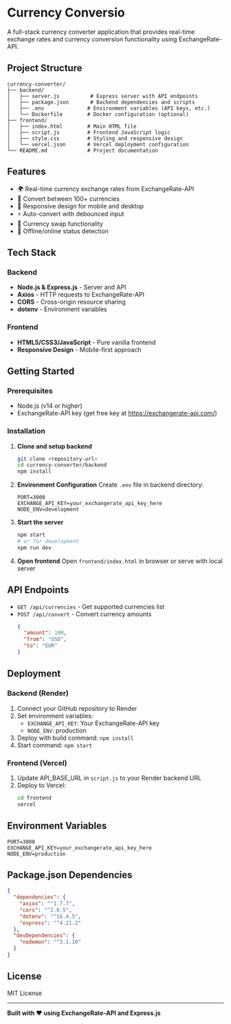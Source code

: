 # Currency Conversio 

A full-stack currency converter application that provides real-time exchange rates and currency conversion functionality using ExchangeRate-API.

## Project Structure

```
currency-converter/
├── backend/
│   ├── server.js          # Express server with API endpoints
│   ├── package.json       # Backend dependencies and scripts
│   ├── .env              # Environment variables (API keys, etc.)
│   └── Dockerfile        # Docker configuration (optional)
├── frontend/
│   ├── index.html        # Main HTML file
│   ├── script.js         # Frontend JavaScript logic
│   ├── style.css         # Styling and responsive design
│   └── vercel.json       # Vercel deployment configuration
└── README.md             # Project documentation
```

## Features

- 🌍 Real-time currency exchange rates from ExchangeRate-API
- 💱 Convert between 100+ currencies
- 📱 Responsive design for mobile and desktop
- ⚡ Auto-convert with debounced input
- 🔄 Currency swap functionality
- 📡 Offline/online status detection

## Tech Stack

### Backend

- **Node.js & Express.js** - Server and API
- **Axios** - HTTP requests to ExchangeRate-API
- **CORS** - Cross-origin resource sharing
- **dotenv** - Environment variables

### Frontend

- **HTML5/CSS3/JavaScript** - Pure vanilla frontend
- **Responsive Design** - Mobile-first approach

## Getting Started

### Prerequisites

- Node.js (v14 or higher)
- ExchangeRate-API key (get free key at https://exchangerate-api.com/)

### Installation

1. **Clone and setup backend**

   ```bash
   git clone <repository-url>
   cd currency-converter/backend
   npm install
   ```

2. **Environment Configuration**
   Create `.env` file in backend directory:

   ```env
   PORT=3000
   EXCHANGE_API_KEY=your_exchangerate_api_key_here
   NODE_ENV=development
   ```

3. **Start the server**

   ```bash
   npm start
   # or for development
   npm run dev
   ```

4. **Open frontend**
   Open `frontend/index.html` in browser or serve with local server

## API Endpoints

- `GET /api/currencies` - Get supported currencies list
- `POST /api/convert` - Convert currency amounts
  ```json
  {
    "amount": 100,
    "from": "USD",
    "to": "EUR"
  }
  ```

## Deployment

### Backend (Render)

1. Connect your GitHub repository to Render
2. Set environment variables:
   - `EXCHANGE_API_KEY`: Your ExchangeRate-API key
   - `NODE_ENV`: production
3. Deploy with build command: `npm install`
4. Start command: `npm start`

### Frontend (Vercel)

1. Update API_BASE_URL in `script.js` to your Render backend URL
2. Deploy to Vercel:
   ```bash
   cd frontend
   vercel
   ```

## Environment Variables

```env
PORT=3000
EXCHANGE_API_KEY=your_exchangerate_api_key_here
NODE_ENV=production
```

## Package.json Dependencies

```json
{
  "dependencies": {
    "axios": "^1.7.7",
    "cors": "^2.8.5",
    "dotenv": "^16.4.5",
    "express": "^4.21.2"
  },
  "devDependencies": {
    "nodemon": "^3.1.10"
  }
}
```

## License

MIT License

---

**Built with ❤️ using ExchangeRate-API and Express.js**